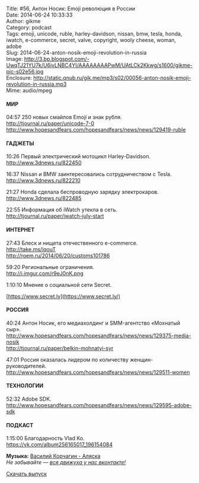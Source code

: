 Title: #56, Антон Носик: Emoji революция в России  
Date: 2014-06-24 10:33:33  
Author: gikme  
Category: podcast  
Tags: emoji, unicode, ruble, harley-davidson, nissan, bmw, tesla, honda, iwatch, e-commerce, secret, valve, copyright, wooly cheese, woman, adobe  
Slug: 2014-06-24-anton-nosik-emoji-revolution-in-russia  
Image: http://3.bp.blogspot.com/-UwqTJ21YU7k/U6jvLNBC4YI/AAAAAAAAPwM/UAtLCk2Kkwg/s1600/gikme-pic-s02e56.jpg  
Enclosure: http://static.qnub.ru/gik.me/mp3/s02/00056-anton-nosik-emoji-revolution-in-russia.mp3  
Mime: audio/mpeg

#### МИР

04:57 250 новых смайлов Emoji и знак рубля.  
<http://tjournal.ru/paper/unicode-7-0>  
<http://www.hopesandfears.com/hopesandfears/news/news/129419-ruble>

#### ГАДЖЕТЫ

10:26 Первый электрический мотоцикл Harley-Davidson.  
<http://www.3dnews.ru/822450>

16:37 Nissan и BMW заинтересовались сотрудничеством с Tesla.  
<http://www.3dnews.ru/822210>

21:27 Honda сделала беспроводную зарядку электрокаров.  
<http://www.3dnews.ru/822485>

22:55 Информация об iWatch утекла в сеть.  
<http://tjournal.ru/paper/iwatch-july-start>

#### ИНТЕРНЕТ

27:43 Блеск и нищета отечественного e-commerce.  
<http://take.ms/iqouT>  
<http://roem.ru/2014/06/20/customs101786>

59:20 Региональные ограничения.  
<http://i.imgur.com/r9eJ0nK.png>

1:10:10 Мнение о социальной сети Secret.

[https://www.secret.ly](https://www.secret.ly/)

#### РОССИЯ

40:24 Антон Носик, его медиахолдинг и SMM-агентство «Мохнатый сыр».  
<http://www.hopesandfears.com/hopesandfears/news/news/129375-media-nosik>  
<http://tjournal.ru/paper/belkin-mohnatyi-syr>

47:01 Россия оказалась лидером по количеству женщин-руководителей.  
<http://www.hopesandfears.com/hopesandfears/news/news/129511-women>

#### ТЕХНОЛОГИИ

52:32 Adobe SDK.  
<http://www.hopesandfears.com/hopesandfears/news/news/129595-adobe-sdk>

#### ПОДКАСТ

1:15:00 Благодарность Vlad Ko.  
<https://vk.com/album256165017_196154084>

**Музыка:** [Василий Корчагин - Аляска](http://vk.com/bacc3)  
*Не забывайте — [вся движуха у нас вконтакте!](http://vk.com/gikme)*

[Скачать выпуск](http://static.qnub.ru/gik.me/mp3/s02/00056-anton-nosik-emoji-revolution-in-russia.mp3)

